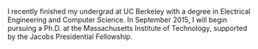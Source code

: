 I recently finished my undergrad at UC Berkeley with a degree
in Electrical Engineering and Computer Science. In September 2015, I will begin
pursuing a Ph.D. at the Massachusetts Institute of Technology, supported by the
Jacobs Presidential Fellowship.
